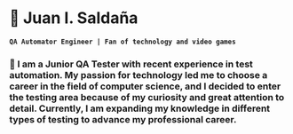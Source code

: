 # 🧑 Juan I. Saldaña

**`QA Automator Engineer | Fan of technology and video games`**

### 🤖 I am a Junior QA Tester with recent experience in test automation. My passion for technology led me to choose a career in the field of computer science, and I decided to enter the testing area because of my curiosity and great attention to detail. Currently, I am expanding my knowledge in different types of testing to advance my professional career.


<!--
**JISaldana/JISaldana** is a ✨ _special_ ✨ repository because its `README.md` (this file) appears on your GitHub profile.

Here are some ideas to get you started:

- 🔭 I’m currently working on ...
- 🌱 I’m currently learning ...
- 👯 I’m looking to collaborate on ...
- 🤔 I’m looking for help with ...
- 💬 Ask me about ...
- 📫 How to reach me: ...
- 😄 Pronouns: ...
- ⚡ Fun fact: ...
-->
